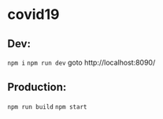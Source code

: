 # covid19

## Dev:
`npm i`
`npm run dev`
goto http://localhost:8090/


## Production:
`npm run build`
`npm start`